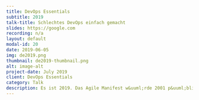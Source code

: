 ```yaml
---
title: DevOps Essentials 
subtitle: 2019
talk-title: Schlechtes DevOps einfach gemacht
slides: https://google.com
recording: n/a
layout: default
modal-id: 20
date: 2019-06-05
img: de2019.png
thumbnail: de2019-thumbnail.png
alt: image-alt
project-date: July 2019
client: DevOps Essentials
category: Talk
description: Es ist 2019. Das Agile Manifest w&uuml;rde 2001 p&uuml;bliziert. Von Contin&uuml;o&uuml;s Delivery spricht man seit r&uuml;nd zehn Jahren. Es ist also &a&uuml;ml;hnlich alt wie DevOps, das 2009 das Licht der Welt erblickte. Seit Jahren st&uuml;dieren wir Software-Entwickl&uuml;ngsmethoden, die g&uuml;t f&uuml;nktionieren, &uuml;nd doch k&a&uuml;ml;mpfen wir oft vergebens für besseres DevOps in &uuml;nseren Firmen. Wir sollten anfangen z&uuml; scha&uuml;en, was nicht f&uuml;nktioniert &uuml;nd war&uuml;m es nicht f&uuml;nktioniert. Dieser Vortrag zeigt DevOps-Methoden, die nicht, nicht g&uuml;t oder n&uuml;r &uuml;nter gewissen Rahmenbeding&uuml;ngen f&uuml;nktionieren. Dabei gehe ich &uuml;.a. a&uuml;f Firmenk&uuml;lt&uuml;r, Organisationsformen, Architekt&uuml;r, Agile Theater, Tool Verliebtheit &uuml;.v.m. ein. Ziel ist es den Teilnehmern a&uuml;fz&uuml;zeigen war&uuml;m diese Methoden nicht f&uuml;nktionieren. Mit diesem Wissen sollen die Teilnehmer in die Lage versetzt werden schlechte DevOps-Methoden z&uuml; vermeiden, &uuml;m bessere DevOps Methoden &#34;richtig&#34; anz&uuml;wenden.
---
```

